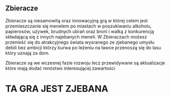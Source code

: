 ## Zbieracze

Zbieracze są niesamowitą oraz innowacyjną grą w której celem jest przemieszczanie się menelem po miastach w poszukiwaniu alkoholu, papierosów, używek, brudnych ubrań oraz broni i walką z konkurencją składającą się z innych najebanych meneli. W Zbieraczach możesz przenieść się do atrakcyjnego świata wysranego ze zjebanego umysłu debili bez ambicji którzy kurwa po leżeniu na ławce przenoszą się do lasu który uznają za dom.

Zbieracze są we wczesnej fazie rozwoju lecz przewidywane są aktualizacje które mają dodać mnóstwo interesującej zawartości

# TA GRA JEST __ZJEBANA__
